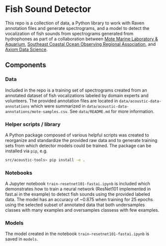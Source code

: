 # Fish Sound Detector

This repo is a collection of data, a Python library to work with Raven annotation files and generate spectrograms, and a model to detect
the vocalization of fish sounds from spectrograms generated from hydrophones as part of a collaboration between [Mote Marine Laboratory & Aquarium](https://mote.org), [Southeast Coastal Ocean Observing Regional Association](https://secoora.org), and [Axiom Data Science](https://axiomdatascience.com).

## Components

### Data

Included in the repo is a training set of spectrograms created from an annotated dataset of fish vocalizations labeled by domain experts and volunteers.
The provided annotation files are located in `data/acoustic-data-annotations` which were summarized in `data/acoustic-data-annotations/mote-samples.csv`.  See `data/README.md` for more information.

### Helper scripts / library

A Python package composed of various helpful scripts was created to reorganize and standardize the provided raw data and to generate training sets from which detector models could be trained.  The package can be installed via `pip`, e.g.

```bash
src/acoustic-tools> pip install -e .
```

### Notebooks

A Jupyter notebook `train-resetnet101-fastai.ipynb` is included which demonstrates how to train a neural network (ResNet101 implemented in fast.ai in the
example) to detect fish sounds using the provided labeled data.  The model has an accuracy of ~0.875 when training for 25 epochs using the selected
subset of annotated data that both undersamples classes with many examples and oversamples classess with few examples.

### Models

The model created in the notebook `train-resetnet101-fastai.ipynb` is saved in `models`.